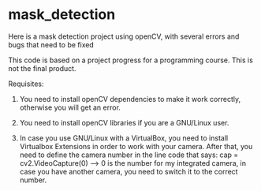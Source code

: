 # mask_detection
Here is a mask detection project using openCV, with several errors and bugs that need to be fixed

This code is based on a project progress for a programming course. This is not the final product.

Requisites:

  1. You need to install openCV dependencies to make it work correctly, otherwise you will get an error.
  
  2. You need to install openCV libraries if you are a GNU/Linux user.
  
  3. In case you use GNU/Linux with a VirtualBox, you need to install Virtualbox Extensions in order
  to work with your camera. After that, you need to define the camera number in the line code that says:
  cap = cv2.VideoCapture(0) --> 0 is the number for my integrated camera, in case you have another camera, you
  need to switch it to the correct number.

